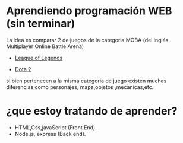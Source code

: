 # Aprendiendo programación WEB (sin terminar)

La idea es comparar 2 de juegos de la categoria MOBA (del inglés Multiplayer Online Battle Arena)

- [League of Legends](https://na.leagueoflegends.com/es-es)

- [Dota 2](https://es.dota2.com)

si bien pertenecen a la misma categoria de juego existen muchas diferencias como personajes, mapa,objetos ,mecanicas,etc.

# ¿que estoy tratando de aprender?
   - HTML,Css,javaScript (Front End).
   - Node.js, express (Back end).
